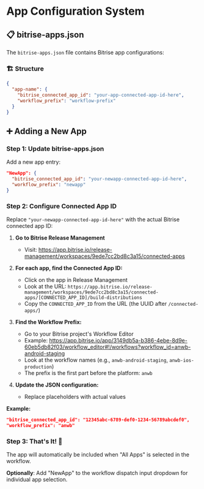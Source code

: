 # App Configuration System

## 📋 bitrise-apps.json

The `bitrise-apps.json` file contains Bitrise app configurations:

### 🏗️ Structure

```json
{
  "app-name": {
    "bitrise_connected_app_id": "your-app-connected-app-id-here",
    "workflow_prefix": "workflow-prefix"
  }
}
```

## ➕ Adding a New App

### Step 1: Update bitrise-apps.json

Add a new app entry:

```json
"NewApp": {
  "bitrise_connected_app_id": "your-newapp-connected-app-id-here",
  "workflow_prefix": "newapp"
}
```

### Step 2: Configure Connected App ID

Replace `"your-newapp-connected-app-id-here"` with the actual Bitrise connected app ID:

1. **Go to Bitrise Release Management**
   - Visit: https://app.bitrise.io/release-management/workspaces/9ede7cc2bd8c3a15/connected-apps

2. **For each app, find the Connected App ID:**
   - Click on the app in Release Management
   - Look at the URL: `https://app.bitrise.io/release-management/workspaces/9ede7cc2bd8c3a15/connected-apps/[CONNECTED_APP_ID]/build-distributions`
   - Copy the `CONNECTED_APP_ID` from the URL (the UUID after `/connected-apps/`)

3. **Find the Workflow Prefix:**
   - Go to your Bitrise project's Workflow Editor
   - Example: https://app.bitrise.io/app/3149db5a-b386-4ebe-8d9e-60eb5db82f03/workflow_editor#!/workflows?workflow_id=anwb-android-staging
   - Look at the workflow names (e.g., `anwb-android-staging`, `anwb-ios-production`)
   - The prefix is the first part before the platform: `anwb`

4. **Update the JSON configuration:**
   - Replace placeholders with actual values

**Example:**
```json
"bitrise_connected_app_id": "12345abc-6789-def0-1234-56789abcdef0",
"workflow_prefix": "anwb"
```

### Step 3: That's It! 🎉

The app will automatically be included when "All Apps" is selected in the workflow.

**Optionally**: Add "NewApp" to the workflow dispatch input dropdown for individual app selection.